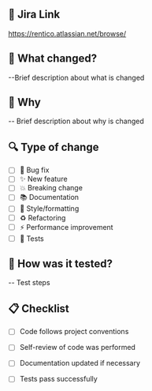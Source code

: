 ## 🔗 Jira Link
https://rentico.atlassian.net/browse/

## 📝 What changed?

--Brief description about what is changed

## 🎯 Why

-- Brief description about why is changed

## 🔍 Type of change

- [ ] 🐛 Bug fix
- [ ] ✨ New feature
- [ ] 💥 Breaking change
- [ ] 📚 Documentation
- [ ] 🎨 Style/formatting
- [ ] ♻️ Refactoring
- [ ] ⚡ Performance improvement
- [ ] 🧪 Tests

## 🧪 How was it tested?

-- Test steps

## 📋 Checklist

- [ ] Code follows project conventions
- [ ] Self-review of code was performed
- [ ] Documentation updated if necessary
- [ ] Tests pass successfully

